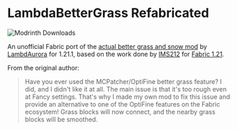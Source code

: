 # LambdaBetterGrass Refabricated

![Modrinth Downloads](https://img.shields.io/modrinth/dt/GMdCJh2U)

An unofficial Fabric port of the [actual better grass and snow mod](https://modrinth.com/mod/lambdabettergrass) by [LambdAurora](https://modrinth.com/user/LambdAurora) for 1.21.1, based on the work done by [IMS212](https://github.com/IMS212) for [Fabric 1.21](https://github.com/IMS212/LambdaBetterGrass).

From the original author:
> Have you ever used the MCPatcher/OptiFine better grass feature? I did, and I didn't like it at all. The main issue is that it's too rough even at Fancy settings. That's why I made my own mod to fix this issue and provide an alternative to one of the OptiFine features on the Fabric ecosystem! Grass blocks will now connect, and the nearby grass blocks will be smoothed.
